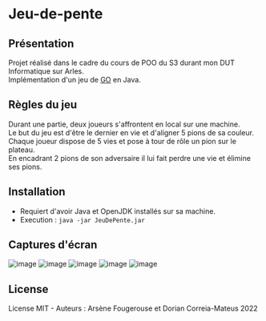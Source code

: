 # Jeu-de-pente

## Présentation 

Projet réalisé dans le cadre du cours de POO du S3 durant mon DUT Informatique sur Arles.  
Implémentation d'un jeu de [GO](https://jeudego.org/index.php) en Java.

## Règles du jeu
Durant une partie, deux joueurs s'affrontent en local sur une machine.   
Le but du jeu est d'être le dernier en vie et d'aligner 5 pions de sa couleur.  
Chaque joueur dispose de 5 vies et pose à tour de rôle un pion sur le plateau.  
En encadrant 2 pions de son adversaire il lui fait perdre une vie et élimine ses pions.

## Installation
* Requiert d'avoir Java et OpenJDK installés sur sa machine.
* Execution :
`java -jar JeuDePente.jar`

## Captures d'écran
![image](https://user-images.githubusercontent.com/50552672/162906003-9482f51f-738e-4326-9220-1f3ac1a98728.png)
![image](https://user-images.githubusercontent.com/50552672/162905578-2148ba54-20ba-4ef0-bd93-f57c67545149.png)
![image](https://user-images.githubusercontent.com/50552672/162906235-3150f0cb-481c-4f6a-8ca5-0d9bb36fa71b.png)
![image](https://user-images.githubusercontent.com/50552672/162905778-3c14bd05-a767-42dc-9ecf-6594efcadd24.png)
![image](https://user-images.githubusercontent.com/50552672/162905844-ac105499-7672-467b-84b0-dd6976008a01.png)



## License

License MIT - Auteurs : Arsène Fougerouse et Dorian Correia-Mateus 2022 
